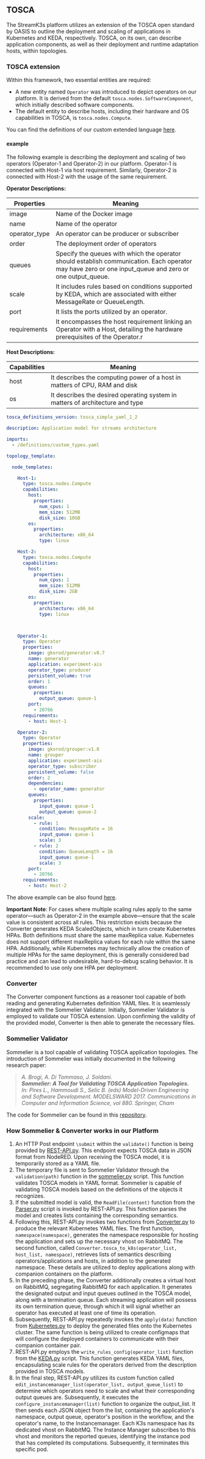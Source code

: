 ## TOSCA
The StreamK3s platform utilizes an extension of the TOSCA open standard by OASIS to outline the deployment and scaling of applications in Kubernetes and KEDA, respectively. TOSCA, on its own, can describe application components, as well as their deployment and runtime adaptation hosts, within topologies.

### TOSCA extension
Within this framework, two essential entities are required:

* A new entity named `Operator` was introduced to depict operators on our platform. It is derived from the default `tosca.nodes.SoftwareComponent`, which initially described software components.
* The default entity to describe hosts, including their hardware and OS capabilities in TOSCA, is `tosca.nodes.Compute`.

You can find the definitions of our custom extended language <a href=https://github.com/f-coda/Stream-Processing/tree/main/converter_streams/definitions>here</a>.
#### example
The following example is describing the deployment and scaling of two operators (Operator-1 and Operator-2) in our platform.
Operator-1 is connected with Host-1 via host requirement. Similarly, Operator-2 is connected with Host-2 with the usage of the same requirement.

<b>Operator Descriptions:</b>

| Properties    | Meaning                                                                                                                                                 |
|---------------|---------------------------------------------------------------------------------------------------------------------------------------------------------|
| image         | Name of the Docker image                                                                                                                                |
| name          | Name of the operator                                                                                                                                    |
| operator_type | An operator can be producer or subscriber                                                                                                               |
| order         | The deployment order of operators                                                                                                                       |
| queues        | Specify the queues with which the operator should establish communication. Each operator may have zero or one input_queue and zero or one output_queue. |
| scale         | It includes rules based on conditions supported by KEDA, which are associated with either MessageRate or QueueLength.                                   |
| port          | It lists the ports utilized by an operator.                                                                                                             |
| requirements  | It encompasses the host requirement linking an Operator with a Host, detailing the hardware prerequisites of the Operator.r                   |

<b>Host Descriptions:</b>

| Capabilities | Meaning                                                                       |
|--------------|-------------------------------------------------------------------------------|
| host         | It describes the computing power of a host in matters of CPU, RAM and disk    |
| os           | It describes the desired operating system in matters of architecture and type |


``` yaml
tosca_definitions_version: tosca_simple_yaml_1_2

description: Application model for streams architecture

imports:
  - /definitions/custom_types.yaml

topology_template:

  node_templates:

    Host-1:
      type: tosca.nodes.Compute
      capabilities:
        host:
          properties:
            num_cpus: 1
            mem_size: 512MB
            disk_size: 10GB
        os:
          properties:
            architecture: x86_64
            type: linux

    Host-2:
      type: tosca.nodes.Compute
      capabilities:
        host:
          properties:
            num_cpus: 1
            mem_size: 512MB
            disk_size: 2GB
        os:
          properties:
            architecture: x86_64
            type: linux



    Operator-1:
      type: Operator
      properties:
        image: gkorod/generator:v0.7
        name: generator
        application: experiment-ais
        operator_type: producer
        persistent_volume: true
        order: 1
        queues:
          properties:
            output_queue: queue-1
        port:
          - 20766
      requirements:
        - host: Host-1

    Operator-2:
      type: Operator
      properties:
        image: gkorod/grouper:v1.8
        name: grouper
        application: experiment-ais
        operator_type: subscriber
        persistent_volume: false
        order: 2
        dependencies:
          - operator_name: generator
        queues:
          properties:
            input_queue: queue-1
            output_queue: queue-2
        scale:
          - rule: 1
            condition: MessageRate = 16
            input_queue: queue-1
            scale: 3
          - rule: 2
            condition: QueueLength = 16
            input_queue: queue-1
            scale: 3
        port:
          - 20766
      requirements:
        - host: Host-2
```
The above example can be also found <a href=https://github.com/f-coda/Stream-Processing/tree/main/converter_streams/tosca_extension_example>here</a>.

**Important Note**: For cases where multiple scaling rules apply to the same operator—such as Operator-2 
in the example above—ensure that the scale value is consistent across all rules. This restriction exists
because the Converter generates KEDA ScaledObjects, which in turn create Kubernetes HPAs. 
Both definitions must share the same maxReplica value. Kubernetes does not support different maxReplica values
for each rule within the same HPA. Additionally, while Kubernetes may technically allow the creation
of multiple HPAs for the same deployment, this is generally considered bad practice and 
can lead to undesirable, hard-to-debug scaling behavior. It is recommended to use only one HPA per deployment.

### Converter
The Converter component functions as a reasoner tool capable of both reading and generating Kubernetes definition YAML files. It is seamlessly integrated with the Sommelier Validator. Initially, Sommelier Validator is employed to validate our TOSCA extension. Upon confirming the validity of the provided model, Converter is then able to generate the necessary files.

### Sommelier Validator

Sommelier is a tool capable of validating TOSCA application topologies. The introduction of Sommelier was initially documented in the following research paper:
 > _A. Brogi, A. Di Tommaso, J. Soldani. <br>
 > **Sommelier: A Tool for Validating TOSCA Application Topologies.** <br>
 > In: Pires L., Hammoudi S., Selic B. (eds) Model-Driven Engineering and Software Development. MODELSWARD 2017. Communications in Computer and Information Science, vol 880. Springer, Cham_


The code for Sommelier can be found in this <a href=https://github.com/di-unipi-socc/Sommelier>repository</a>.

### How Sommelier & Converter works in our Platform

1. An HTTP Post endpoint `\submit` within the `validate()` function is being provided by <a href=https://github.com/f-coda/Stream-Processing/blob/main/converter_streams/REST-API.py>REST-API.py</a>. This endpoint expects TOSCA data in JSON format from NodeRED. Upon receiving the TOSCA model, it is temporarily stored as a YAML file.
2. The temporary file is sent to Sommelier Validator through the `validation(path)` function in the <a href=https://github.com/f-coda/Stream-Processing/blob/main/converter_streams/sommelier.py>sommelier.py</a> script. This function validates TOSCA models in YAML format. Sommelier is capable of validating TOSCA models based on the definitions of the objects it recognizes.
3. If the submitted model is valid, the `ReadFile(content)` function from the <a href=https://github.com/f-coda/Stream-Processing/blob/main/converter_streams/Parser.py>Parser.py</a> script is invoked by REST-API.py. This function parses the model and creates lists containing the corresponding semantics.
4. Following this, REST-API.py invokes two functions from <a href=https://github.com/f-coda/Stream-Processing/blob/main/converter_streams/Converter.py>Converter.py</a> to produce the relevant Kubernetes YAML files. The first function, `namespace(namespace)`, generates the namespace responsible for hosting the application and sets up the necessary vhost on RabbitMQ. The second function, called `Converter.tosca_to_k8s(operator_list, host_list, namespace)`, retrieves lists of semantics describing operators/applications and hosts, in addition to the generated namespace. These details are utilized to deploy applications along with companion containers on the platform.
5. In the preceding phase, the Converter additionally creates a virtual host on RabbitMQ, segregating RabbitMQ for each application. It generates the designated output and input queues outlined in the TOSCA model, along with a termination queue. Each streaming application will possess its own termination queue, through which it will signal whether an operator has executed at least one of time its operation.
6. Subsequently, REST-API.py repeatedly invokes the `apply(data)` function from <a href=https://github.com/f-coda/Stream-Processing/blob/main/converter_streams/Kubernetes.py>Kubernetes.py</a> to deploy the generated files onto the Kubernetes cluster. The same function is being utilized to create configmaps that will configure the deployed containers to communicate with their companion container pair.
7. REST-API.py employs the `write_rules_config(operator_list)` function from the <a href=https://github.com/f-coda/Stream-Processing/blob/main/converter_streams/KEDA.py>KEDA.py</a> script. This function generates KEDA YAML files, encapsulating scale rules for the operators derived from the description provided in TOSCA models.
8. In the final step, REST-API.py utilizes its custom function called `edit_instancemanager_list(operator_list, output_queue_list)` to determine which operators need to scale and what their corresponding output queues are. Subsequently, it executes the `configure_instancemanager(list)` function to organize the output_list. It then sends each JSON object from the list, containing the application's namespace, output queue, operator's position in the workflow, and the operator's name, to the Instancemanager. Each K3s namespace has its dedicated vhost on RabbitMQ. The Instance Manager subscribes to this vhost and monitors the reported queues, identifying the instance pod that has completed its computations. Subsequently, it terminates this specific pod.
